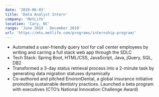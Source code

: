 ```yaml
---
date: '2019-06-03'
title: 'Data Analyst Intern'
company: 'MetLife'
location: 'Cary, NC'
range: 'June 2019 - December 2019'
url: 'https://mtu.metlife.com/programs/internship-program/'
---
```


- Automated a user-friendly query tool for call center employees by writing and carring a full stack web app through the SDLC
- Tech Stack: Spring Boot, HTML/CSS, JavaScript, Java, jQuery, SQL, DB2
- Transformed a 3-day status retrieval process into a 2-minute task by generating data migration statuses dynamically
- Co-authored and pitched EnvironDental, a global insurance initiative promoting sustainable dentistry practices. Launched a beta program with executives (CTO’s National Innovation Challenge Award)
